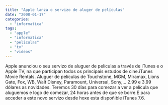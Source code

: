 ```yaml
---
title: "Apple lanza o servizo de aluger de películas"
date: "2008-01-17"
categories: 
  - "informatica"
tags: 
  - "apple"
  - "informatica"
  - "peliculas"
  - "tv"
  - "videos"
---
```


Apple anunciou o seu servizo de aluguer de películas a través de iTunes e o Apple TV, na que participan todos os principais estudos de cine.iTunes Movie Rentals. Aluguer de películas de Touchstone, MGM, Miramax, Lions Gate, Fox, WB, Walt Disney, Paramount, Universal, Sony,... 2.99 e 3.99 dólares as novidades. Teremos 30 días para comezar a ver a película que aluguemos e logo de comezar, 24 horas antes de que se borre.E para acceder a este novo servizo desde hoxe esta dispoñible iTunes 7.6.
